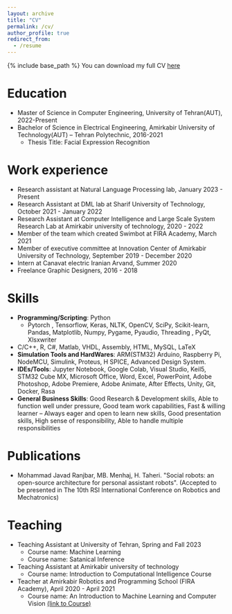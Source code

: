 ```yaml
---
layout: archive
title: "CV"
permalink: /cv/
author_profile: true
redirect_from:
  - /resume
---
```


{% include base_path %}
You can download my full CV <a href="https://github.com/MohammadJRanjbar/MohammadJRanjbar.github.io/raw/master/images/CV.pdf">here</a>

Education
======
* Master of Science in Computer Engineering, University of Tehran(AUT), 2022-Present
* Bachelor of Science in Electrical Engineering, Amirkabir University of Technology(AUT) – Tehran Polytechnic, 2016-2021
  *  Thesis Title: Facial Expression Recognition

Work experience
======
* Research assistant at Natural Language Processing lab, January 2023 - Present
* Research Assistant at DML lab at Sharif University of Technology, October 2021 - January 2022
* Research Assistant at Computer Intelligence and Large Scale System Research Lab at Amirkabir university of technology, 2020 - 2022
* Member of the team which created Swimbot at FIRA Academy, March 2021
*  Member of executive committee at Innovation Center of Amirkabir University of Technology, September 2019 - December 2020
*  Intern at Canavat electric Iranian Arvand, Summer 2020
*  Freelance Graphic Designers, 2016 - 2018 

Skills
======
* **Programming/Scripting**: Python
  * Pytorch , Tensorflow, Keras, NLTK, OpenCV, SciPy, Scikit-learn, Pandas, Matplotlib, Numpy, Pygame, Pyaudio, Threading , PyQt, Xlsxwriter
* C/C++, R, C#, Matlab, VHDL, Assembly, HTML, MySQL, LaTeX
* **Simulation Tools and HardWares**: ARM(STM32) Arduino, Raspberry Pi, NodeMCU,  Simulink, Proteus, H SPICE, Advanced Design System.
* **IDEs/Tools**: Jupyter Notebook, Google Colab,  Visual Studio, Keil5, STM32 Cube MX, Microsoft Office, Word, Excel, PowerPoint, Adobe Photoshop, Adobe Premiere, Adobe Animate, After Effects, Unity, Git, Docker, Rasa
* **General Business Skills**: Good Research & Development skills, Able to function well under pressure, Good team work capabilities, Fast & willing learner – Always eager and open to learn new skills, Good presentation skills, High sense of responsibility, Able to handle multiple responsibilities

Publications
======
* Mohammad Javad Ranjbar, MB. Menhaj, H. Taheri. "Social robots: an open-source architecture for personal
assistant robots". (Accepted to be presented in The 10th RSI International Conference on Robotics and Mechatronics) 

Teaching
======
* Teaching Assistant at University of Tehran, Spring and Fall 2023
  * Course name: Machine Learning
  * Course name: Satanical Inference
* Teaching Assistant at Amirkabir university of technology
  * Course name:  Introduction to Computational Intelligence Course
* Teacher at Amirkabir Robotics and Programming School (FIRA Academy), April 2020 - April 2021
  * Course name: An Introduction to Machine Learning and Computer Vision [(link to Course)](https://github.com/MohammadJRanjbar/My-Machine-Learning-and-Computer-Vision-Course)
